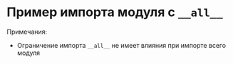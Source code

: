 # Пример импорта модуля с `__all__`

Примечания:

- Ограничение импорта `__all__` не имеет влияния при импорте всего модуля


